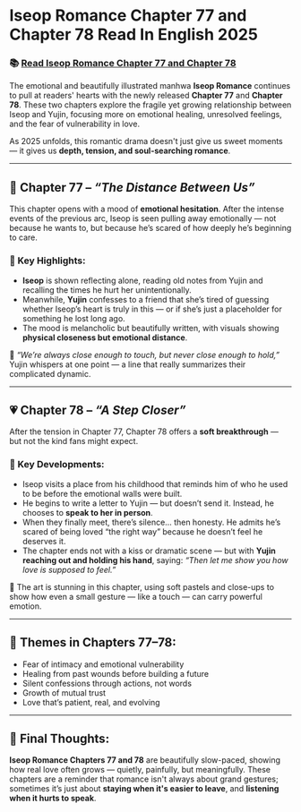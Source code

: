 # Iseop Romance Chapter 77 and Chapter 78 Read In English 2025
<h3>📚 <a href="https://video2leaks.com/" rel="nofollow">Read Iseop Romance Chapter 77 and Chapter 78</a></h3>

The emotional and beautifully illustrated manhwa **Iseop Romance** continues to pull at readers' hearts with the newly released **Chapter 77** and **Chapter 78**. These two chapters explore the fragile yet growing relationship between Iseop and Yujin, focusing more on emotional healing, unresolved feelings, and the fear of vulnerability in love.

As 2025 unfolds, this romantic drama doesn't just give us sweet moments — it gives us **depth, tension, and soul-searching romance**.

---

## 📘 Chapter 77 – *“The Distance Between Us”*

This chapter opens with a mood of **emotional hesitation**. After the intense events of the previous arc, Iseop is seen pulling away emotionally — not because he wants to, but because he’s scared of how deeply he’s beginning to care.

### 🧠 Key Highlights:

* **Iseop** is shown reflecting alone, reading old notes from Yujin and recalling the times he hurt her unintentionally.
* Meanwhile, **Yujin** confesses to a friend that she’s tired of guessing whether Iseop’s heart is truly in this — or if she’s just a placeholder for something he lost long ago.
* The mood is melancholic but beautifully written, with visuals showing **physical closeness but emotional distance**.

📝 *“We’re always close enough to touch, but never close enough to hold,”* Yujin whispers at one point — a line that really summarizes their complicated dynamic.

---

## 💗 Chapter 78 – *“A Step Closer”*

After the tension in Chapter 77, Chapter 78 offers a **soft breakthrough** — but not the kind fans might expect.

### 💬 Key Developments:

* Iseop visits a place from his childhood that reminds him of who he used to be before the emotional walls were built.
* He begins to write a letter to Yujin — but doesn’t send it. Instead, he chooses to **speak to her in person**.
* When they finally meet, there’s silence… then honesty. He admits he’s scared of being loved “the right way” because he doesn’t feel he deserves it.
* The chapter ends not with a kiss or dramatic scene — but with **Yujin reaching out and holding his hand**, saying: *“Then let me show you how love is supposed to feel.”*

🎨 The art is stunning in this chapter, using soft pastels and close-ups to show how even a small gesture — like a touch — can carry powerful emotion.

---

## 🧩 Themes in Chapters 77–78:

* Fear of intimacy and emotional vulnerability
* Healing from past wounds before building a future
* Silent confessions through actions, not words
* Growth of mutual trust
* Love that’s patient, real, and evolving

---

## 🌟 Final Thoughts:

**Iseop Romance Chapters 77 and 78** are beautifully slow-paced, showing how real love often grows — quietly, painfully, but meaningfully. These chapters are a reminder that romance isn't always about grand gestures; sometimes it’s just about **staying when it's easier to leave**, and **listening when it hurts to speak**.
